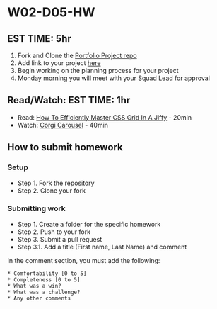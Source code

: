 # W02-D05-HW

## EST TIME: 5hr
1. Fork and Clone the [Portfolio Project repo](https://git.generalassemb.ly/SEIR-629/project-1-portfolio/blob/master/README.md)
2. Add link to your project [here](https://docs.google.com/spreadsheets/d/1V1M3Eq1NXH2PNmeTlVviRhEjX9kenq769Vo2P5mMtro/edit?usp=sharing)
3. Begin working on the planning process for your project
4. Monday morning you will meet with your Squad Lead for approval 

## Read/Watch: EST TIME: 1hr 
 - Read: [How To Efficiently Master CSS Grid In A Jiffy](https://medium.com/flexbox-and-grids/how-to-efficiently-master-the-css-grid-in-a-jiffy-585d0c213577) - 20min
 - Watch: [Corgi Carousel](https://youtu.be/TOjD8iX7hV0) - 40min

## How to submit homework
### Setup
- Step 1. Fork the repository
- Step 2. Clone your fork
### Submitting work
- Step 1. Create a folder for the specific homework
- Step 2. Push to your fork
- Step 3. Submit a pull request
- Step 3.1. Add a title (First name, Last Name) and comment

In the comment section, you must add the following:
```text
* Comfortability [0 to 5]
* Completeness [0 to 5]
* What was a win?
* What was a challenge?
* Any other comments
```
